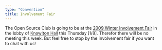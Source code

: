```yaml
---
type: "Convention"
title: Involvement Fair
---
```

The Open Source Club is going to be at the [2009 Winter Involvement Fair](http://ohiounion.osu.edu/studentorgs/events_winter_involvement.asp) in the lobby of [Knowlton Hall](http://www.osu.edu/map/building.php?building=017) this Thursday [1/8]. Therefor there will be no meeting this week. But feel free to stop by the involvement fair if you want to chat with us!
